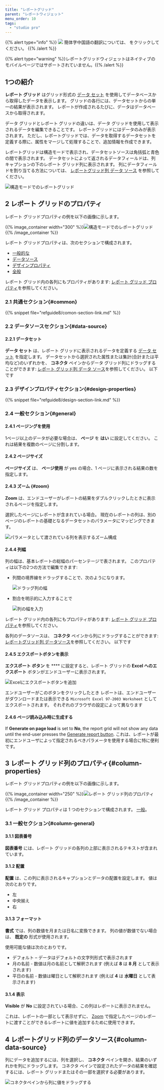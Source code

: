 ```yaml
---
title: "レポートグリッド"
parent: "レポートウィジェット"
menu_order: 10
tags:
  - "studio pro"
---
```


{{% alert type="info" %}}
<img src="attachments/chinese-translation/china.png" style="display: inline-block; margin: 0" /> 簡体字中国語の翻訳については、 [<unk> <unk> <unk>](https://cdn.mendix.tencent-cloud.com/documentation/refguide8/report-grid.pdf) をクリックしてください。
{{% /alert %}}

{{% alert type="warning" %}}レポートグリッドウィジェットはネイティブのモバイルページではサポートされていません。{{% /alert %}}

## 1つの紹介

**レポート グリッド** はグリッド形式の [データ セット](data-sets) を使用してデータベースから取得したデータを表示します。 グリッドの各行には、データセットからの単一の結果が表示されます。 レポートが作成されるたびに、データはデータベースから取得されます。

データ グリッドとレポート グリッドの違いは、データ グリッドを使用して表示されるデータを編集できることです。 レポートグリッドにはデータのみが表示されます。 ただし、レポートグリッドでは、データを取得するデータセットを定義する際に、属性をマージして処理することで、追加情報を作成できます。

レポートグリッドは構造モードで表示され、データセットソースは角括弧と青色の間で表示されます。 データセットによって返されるデータフィールドは、列キャプションの下のレポート グリッド列に表示されます。 列にデータフィールドを割り当てる方法については、 [レポートグリッド列 データ ソース](#column-data-source) を参照してください。

![構造モードでのレポートグリッド](attachments/report-widgets/report-grid.png)

## 2 レポート グリッドのプロパティ

レポート グリッドプロパティの例を以下の画像に示します。

{{% image_container width="300" %}}![構造モードでのレポートグリッド](attachments/report-widgets/report-grid-properties.png)
{{% /image_container %}}

レポート グリッドプロパティは、次のセクションで構成されます。

* [一般的な](#common)
* [データソース](#data-source)
* [デザインプロパティ](#design-properties)
* [全般](#general)

レポート グリッド内の各列にもプロパティがあります: [レポート グリッド プロパティ](#column-properties)を参照してください。

### 2.1 共通セクション{#common}

{{% snippet file="refguide8/comon-section-link.md" %}}

### 2.2 データソースセクション{#data-source}

#### 2.2.1 データセット

**データ セット** は、レポート グリッドに表示されるデータを定義する [データ セット](data-sets) を指定します。 データセットから選択された属性または集計(合計または平均など)のいずれかを、 **コネクタ** ペインからデータ グリッド列にドラッグすることができます: [レポート グリッド列 データ ソース](#column-data-source)を参照してください。 以下です

### 2.3 デザインプロパティセクション{#design-properties}

{{% snippet file="refguide8/design-section-link.md" %}}

### 2.4 一般セクション{#general}

#### 2.4.1 ページングを使用

1ページ以上のデータが必要な場合は、 **ページ** を **はい** に設定してください。 これは結果を複数のページに分割します。

#### 2.4.2 ページサイズ

**ページサイズ** は、 **ページ使用** が yes の場合、1 ページに表示される結果の数を指定します。

#### 2.4.3 ズーム {#zoom}

**Zoom** は、エンドユーザーがレポートの結果をダブルクリックしたときに表示されるページを指定します。

選択したページにレポートが含まれている場合。 現在のレポートの列は、別のページのレポートの基礎となるデータセットのパラメータにマッピングできます。

![パラメータとして渡されている列を表示するズーム構成](attachments/report-widgets/report-zoom.png)

#### 2.4.4 列幅

列の幅は、基本レポートの総幅のパーセンテージで表されます。 このプロパティは以下の2つの方法で編集できます:

* 列間の境界線をドラッグすることで、次のようになります。

    ![ドラッグ列の幅](attachments/report-widgets/drag-column-width.png)

* 割合を明示的に入力することで

    ![列の幅を入力](attachments/report-widgets/enter-column-widths.png)

レポート グリッド内の各列にもプロパティがあります: [レポート グリッド プロパティ](#column-properties)を参照してください。

各列のデータソースは、 **コネクタ** ペインから列にドラッグすることができます: [レポートグリッド列 データソース](#column-data-source)を参照してください。 以下です

#### 2.4.5 エクスポートボタンを表示

**エクスポート ボタン** を **** に設定すると、レポート グリッドの **Excel へのエクスポート** ボタンがエンドユーザーに表示されます。

![Excelにエクスポートボタンを追加](attachments/report-widgets/export-to-excel.png)

エンドユーザーがこのボタンをクリックしたとき レポートは、エンドユーザーがダウンロードまたは表示できる `Microsoft Excel 97-2003 Worksheet` としてエクスポートされます。 それぞれのブラウザの設定によって異なります

#### 2.4.6 ページ読み込み時に生成する

If **Generate on page load** is set to **No**, the report grid will not show any data until the end-user presses the [Generate report button](report-button). これは、レポートが最初にエンドユーザによって指定されるべきパラメータを使用する場合に特に便利です。

## 3 レポート グリッド列のプロパティ{#column-properties}

レポート グリッドプロパティの例を以下の画像に示します。

{{% image_container width="250" %}}![レポート グリッド列のプロパティ](attachments/report-widgets/report-grid-column-properties.png)
{{% /image_container %}}

レポート グリッド プロパティは 1 つのセクションで構成されます。 [一般](#column-general)。

### 3.1 一般セクション{#column-general}

#### 3.1.1 図表番号

**図表番号** には、レポート グリッドの各列の上部に表示されるテキストが含まれています。

#### 3.1.2 配置

**配置** は、この列に表示されるキャプションとデータの配置を設定します。 値は次のとおりです。

* 左
* 中央揃え
* 右

#### 3.1.3 フォーマット

**書式** では、列の数値を月または日名に変換できます。 列の値が数値でない場合は、 **既定の** 形式が使用されます。

使用可能な値は次のとおりです。

* デフォルト – データはデフォルトの文字列形式で表示されます
* 月の名前 - 数値は月の名前として解釈されます (例えば **8** は **8 月** として表示されます)
* 平日の名前 - 数値は曜日として解釈されます (例えば **4** は **水曜日** として表示されます)

#### 3.1.4 表示

**Visible** が **No** に設定されている場合、この列はレポートに表示されません。

これは、レポートの一部として表示せずに、 [Zoom](#zoom) で指定したページのレポートに渡すことができるレポートに値を追加するために使用できます。

## 4 レポートグリッド列のデータソース{#column-data-source}

列にデータを追加するには、列を選択し、 **コネクタ** ペインを開き、結果のいずれかを列にドラッグします。 コネクタ ペインで設定されたデータの結果を確認するには、レポート グリッドまたはその一部を選択する必要があります。

![コネクタペインから列に値をドラッグする](attachments/report-widgets/drag-column-value.png)
